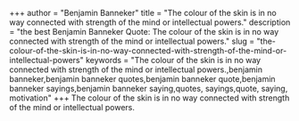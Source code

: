 +++
author = "Benjamin Banneker"
title = "The colour of the skin is in no way connected with strength of the mind or intellectual powers."
description = "the best Benjamin Banneker Quote: The colour of the skin is in no way connected with strength of the mind or intellectual powers."
slug = "the-colour-of-the-skin-is-in-no-way-connected-with-strength-of-the-mind-or-intellectual-powers"
keywords = "The colour of the skin is in no way connected with strength of the mind or intellectual powers.,benjamin banneker,benjamin banneker quotes,benjamin banneker quote,benjamin banneker sayings,benjamin banneker saying,quotes, sayings,quote, saying, motivation"
+++
The colour of the skin is in no way connected with strength of the mind or intellectual powers.
